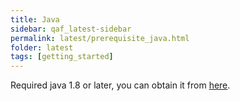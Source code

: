 ```yaml
---
title: Java
sidebar: qaf_latest-sidebar
permalink: latest/prerequisite_java.html
folder: latest
tags: [getting_started]
---
```


Required java 1.8 or later, you can obtain it from [here](http://www.oracle.com/technetwork/java/javase/downloads/index.html).
